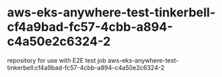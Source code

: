 # aws-eks-anywhere-test-tinkerbell-cf4a9bad-fc57-4cbb-a894-c4a50e2c6324-2
repository for use with E2E test job aws-eks-anywhere-test-tinkerbell:cf4a9bad-fc57-4cbb-a894-c4a50e2c6324-2
